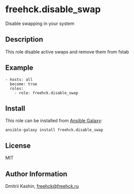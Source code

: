 freehck.disable_swap
=========

Disable swapping in your system

Description
-----------

This role disable active swaps and remove them from fstab

Example
-------

    - hosts: all
      become: true
      roles:
        - role: freehck.disable_swap

Install
-------

This role can be installed from [Ansible Galaxy](https://galaxy.ansible.com/):

`ansible-galaxy install freehck.disable_swap`

License
-------

MIT

Author Information
------------------

Dmitrii Kashin, <freehck@freehck.ru>
